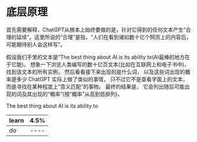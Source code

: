 # 底层原理

首先需要解释，ChatGPT从根本上始终要做的是，针对它得到的任何文本产生“合理的延续”。这里所说的“合理”是指，“人们在看到诸如数十亿个网页上的内容后，可能期待别人会这样写”。

假设我们手里的文本是“The best thing about AI is its ability to(AI最棒的地方在于它能)。
想象一下浏览人类编写的数十亿页文本(比如在互联网上和电子书中)，
找到该文本的所有实例，
然后看看接下来出现的是什么词，
以及这些词出现的概率是多少 ChatGPT 实际上做了类似的事情，
只不过它不是查看字面上的文本，
而是寻找在某种程度上“意义匹配”的事物。
最终的结果是，
它会列出随后可能出现的词及其出现的“概率”(按“概率”从高到低排列)。

The best thing about AI is its ability to

|learn|4.5%|
|-----|----|
|do   |----|
